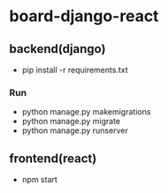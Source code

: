 # board-django-react
## backend(django)

+ pip install -r requirements.txt

### Run
+ python manage.py makemigrations
+ python manage.py migrate
+ python manage.py runserver


## frontend(react)

+ npm start
